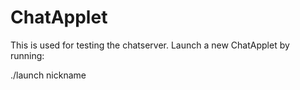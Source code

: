 ChatApplet
==========

This is used for testing the chatserver.
Launch a new ChatApplet by running:

./launch nickname
